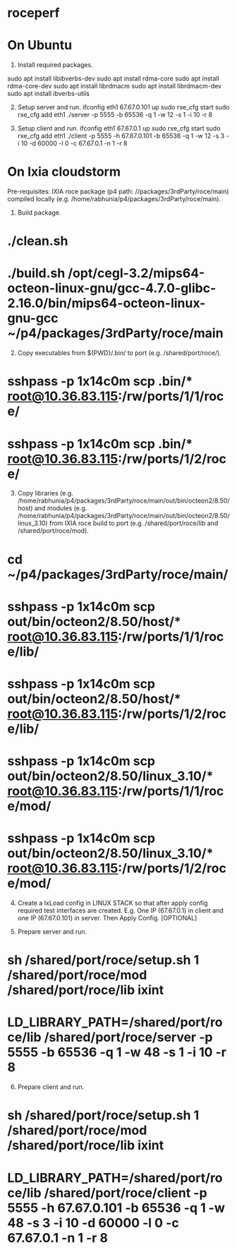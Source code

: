 # roceperf

On Ubuntu
=========

1. Install required packages.

sudo apt install libibverbs-dev
sudo apt install rdma-core
sudo apt install rdma-core-dev
sudo apt install librdmacm
sudo apt install librdmacm-dev
sudo apt install ibverbs-utils

2. Setup server and run.
ifconfig eth1 67.67.0.101 up
sudo rxe_cfg start
sudo rxe_cfg add eth1
./server -p 5555 -b 65536 -q 1 -w 12 -s 1 -i 10 -r 8

3. Setup client and run.
ifconfig eth1 67.67.0.1 up
sudo rxe_cfg start
sudo rxe_cfg add eth1
./client -p 5555 -h 67.67.0.101 -b 65536 -q 1 -w 12 -s 3 -i 10 -d 60000 -l 0 -c 67.67.0.1 -n 1 -r 8

On Ixia cloudstorm
==================

Pre-requisites: IXIA roce package (p4 path: //packages/3rdParty/roce/main) compiled locally (e.g. /home/rabhunia/p4/packages/3rdParty/roce/main).

1. Build package.

# ./clean.sh
# ./build.sh /opt/cegl-3.2/mips64-octeon-linux-gnu/gcc-4.7.0-glibc-2.16.0/bin/mips64-octeon-linux-gnu-gcc ~/p4/packages/3rdParty/roce/main

2. Copy executables from ${PWD}/.bin/ to port (e.g. /shared/port/roce/).

# sshpass -p 1x14c0m scp .bin/* root@10.36.83.115:/rw/ports/1/1/roce/
# sshpass -p 1x14c0m scp .bin/* root@10.36.83.115:/rw/ports/1/2/roce/

3. Copy libraries (e.g. /home/rabhunia/p4/packages/3rdParty/roce/main/out/bin/octeon2/8.50/host) and modules (e.g. /home/rabhunia/p4/packages/3rdParty/roce/main/out/bin/octeon2/8.50/linux_3.10) from IXIA roce build to port (e.g. /shared/port/roce/lib and /shared/port/roce/mod).

# cd ~/p4/packages/3rdParty/roce/main/
# sshpass -p 1x14c0m scp out/bin/octeon2/8.50/host/* root@10.36.83.115:/rw/ports/1/1/roce/lib/
# sshpass -p 1x14c0m scp out/bin/octeon2/8.50/host/* root@10.36.83.115:/rw/ports/1/2/roce/lib/
# sshpass -p 1x14c0m scp out/bin/octeon2/8.50/linux_3.10/* root@10.36.83.115:/rw/ports/1/1/roce/mod/
# sshpass -p 1x14c0m scp out/bin/octeon2/8.50/linux_3.10/* root@10.36.83.115:/rw/ports/1/2/roce/mod/

4. Create a IxLoad config in LINUX STACK so that after apply config required test interfaces are created. E.g. One IP (67.67.0.1) in client and one IP (67.67.0.101) in server. Then Apply Config. [OPTIONAL]

5. Prepare server and run.

# sh /shared/port/roce/setup.sh 1 /shared/port/roce/mod /shared/port/roce/lib ixint
# LD_LIBRARY_PATH=/shared/port/roce/lib /shared/port/roce/server -p 5555 -b 65536 -q 1 -w 48 -s 1 -i 10 -r 8

6. Prepare client and run.

# sh /shared/port/roce/setup.sh 1 /shared/port/roce/mod /shared/port/roce/lib ixint
# LD_LIBRARY_PATH=/shared/port/roce/lib /shared/port/roce/client -p 5555 -h 67.67.0.101 -b 65536 -q 1 -w 48 -s 3 -i 10 -d 60000 -l 0 -c 67.67.0.1 -n 1 -r 8


